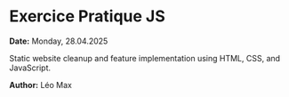 # Exercice Pratique JS

**Date:** Monday, 28.04.2025

Static website cleanup and feature implementation using HTML, CSS, and JavaScript.

**Author:**
Léo Max
